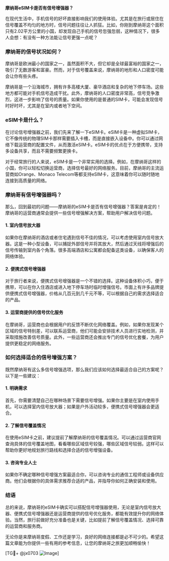 **摩纳哥eSIM卡是否有信号增强器？**

在现代生活中，手机信号的好坏直接影响我们的使用体验。尤其是在旅行或居住在信号覆盖不均匀的地方时，信号问题往往让人抓狂。比如，你刚到摩纳哥这个面积只有2.02平方公里的小国，却发现自己手机的信号忽强忽弱，这种情况下，很多人会想：有没有一种方法能让信号更强一点呢？

### 摩纳哥的信号状况如何？

摩纳哥是欧洲最小的国家之一，虽然面积不大，但它却是全球最富裕的国家之一，吸引了无数游客和富豪。然而，对于信号覆盖来说，摩纳哥的地形和人口密度可能会让你有些头疼。

摩纳哥是一个沿海城市，拥有许多高楼大厦、豪华酒店和复杂的地下停车场。这些地方都可能对手机信号造成干扰。此外，摩纳哥的人口密度非常高，信号竞争激烈，这进一步影响了信号的质量。如果你使用的是普通的SIM卡，可能会发现信号时好时坏，尤其是在室内或者地下空间。

### eSIM卡是什么？

在讨论信号增强器之前，我们先来了解一下eSIM卡。eSIM卡是一种虚拟SIM卡，它不像传统的物理SIM卡那样需要插入卡槽，而是直接嵌入设备中。你可以通过网络下载运营商的配置文件，从而激活eSIM卡。eSIM卡的优点在于方便携带，支持多设备共享，而且不需要频繁更换卡。

对于经常旅行的人来说，eSIM卡是一个非常实用的选择。例如，在摩纳哥这样的小国，你可以轻松切换运营商，选择信号最好的网络服务。目前，摩纳哥的主流运营商如Orange、Monaco Telecom等都支持eSIM卡，这意味着你可以随时随地连接到高质量的网络。

### 摩纳哥有信号增强器吗？

那么，回到最初的问题——摩纳哥的eSIM卡是否有信号增强器？答案是肯定的！摩纳哥的运营商通常会提供一些信号增强解决方案，帮助用户解决信号问题。

#### 1. **室内信号放大器**
   如果你在摩纳哥的酒店或者住宅遇到信号不佳的情况，可以考虑使用室内信号放大器。这是一种小型设备，可以捕捉外部信号并将其放大，然后通过天线将增强后的信号传输到室内各个角落。很多高端酒店和公寓都会配备这类设备，以确保客人的网络体验。

#### 2. **便携式信号增强器**
   对于旅行者来说，便携式信号增强器是一个不错的选择。这种设备体积小巧，便于携带，可以在你入住酒店或进入地下停车场时临时增强信号。市面上有许多品牌提供便携式信号增强器，价格从几百元到几千元不等，可以根据自己的需求选择适合的产品。

#### 3. **运营商提供的信号优化服务**
   在摩纳哥，运营商也会根据用户的反馈不断优化网络覆盖。例如，如果你发现某个区域的信号特别差，可以联系运营商，他们可能会安排技术人员进行实地检测，并采取措施改善信号质量。此外，一些运营商还会推出专门的信号优化套餐，为用户提供更稳定的网络服务。

### 如何选择适合的信号增强方案？

既然摩纳哥有这么多信号增强选项，那么我们应该如何选择最适合自己的方案呢？以下是一些建议：

#### 1. **明确需求**
   首先，你需要清楚自己在哪种场景下需要信号增强。如果你主要是在室内使用手机，可以选择室内信号放大器；如果是户外活动较多，便携式信号增强器会更适合。

#### 2. **了解信号覆盖情况**
   在使用eSIM卡之前，建议提前了解摩纳哥的信号覆盖情况。可以通过运营商官网查询具体的信号覆盖地图，看看哪些区域信号较强，哪些区域信号较弱。这样可以帮助你更好地规划旅行路线和选择合适的信号增强设备。

#### 3. **咨询专业人士**
   如果你不确定哪种信号增强方案最适合你，可以咨询专业的通信工程师或设备供应商。他们会根据你的具体需求推荐合适的产品，并指导你如何正确安装和使用。

### 结语

总的来说，摩纳哥的eSIM卡确实可以搭配信号增强器使用，无论是室内信号放大器、便携式信号增强器还是运营商提供的信号优化服务，都能有效提升你的网络体验。当然，旅行前做好充分准备也是关键，比如提前了解信号覆盖情况、选择可靠的运营商和服务商。

无论你是来摩纳哥度假、工作还是学习，良好的网络连接都是必不可少的。希望这篇文章能为你提供一些有用的参考信息，让您的摩纳哥之旅更加顺畅愉快！

[TG💪+ @jx0703 ![Image](https://github.com/user-attachments/assets/dbca1d08-cadb-493c-b0ec-ad6f7a83f270)]